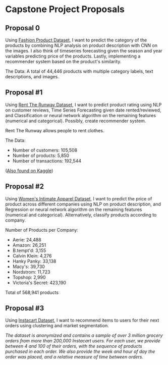 # Capstone Project Proposals

## Proposal 0
Using [Fashion Product Dataset](https://www.kaggle.com/paramaggarwal/fashion-product-images-dataset), I want to predict the category of the products by combining NLP analysis on product description with CNN on the images. I also think of timeseries forecasting given the season and year variables predicting price of the products. Lastly, implementing a recommender system based on the product's similarity.

The Data: A total of 44,446 products with multiple category labels, text descriptions, and images.

## Proposal #1
Using [Rent The Runway Dataset](https://cseweb.ucsd.edu/~jmcauley/datasets.html#clothing_fit), I want to predict product rating using NLP on customer reviews, Time Series Forecasting given date rented/reviewed, and Classification or neural network algorithm on the remaining features (numerical and categorical). Possibly, create recommender system.

Rent The Runway allows people to rent clothes.

The Data:
- Number of customers: 105,508
- Number of products: 5,850
- Number of transactions: 192,544

([Also found on Kaggle](https://www.kaggle.com/rmisra/clothing-fit-dataset-for-size-recommendation?select=renttherunway_final_data.json))

## Proposal #2
Using [Women's Intimate Apparel Dataset](https://www.kaggle.com/PromptCloudHQ/innerwear-data-from-victorias-secret-and-others), I want to predict the price of product across different companies using NLP on product description, and Regression or neural network algorithm on the remaining features (numerical and categorical). Alternatively, classify products according to company.

Number of Products per Company:
- Aerie: 24,488
- Amazon: 26,251
- B.tempt'd: 3,155
- Calvin Klein: 4,276
- Hanky Panky: 33,138
- Macy's: 39,730
- Nordstrom: 11,723
- Topshop: 2,990
- Victoria's Secret: 423,190

Total of 568,941 products

## Proposal #3
Using [Instacart Dataset](https://www.kaggle.com/c/instacart-market-basket-analysis/overview), I want to recommend items to users for their next orders using clustering and market segmentation.

*The dataset is anonymized and contains a sample of over 3 million grocery orders from more than 200,000 Instacart users. For each user, we provide between 4 and 100 of their orders, with the sequence of products purchased in each order. We also provide the week and hour of day the order was placed, and a relative measure of time between orders.*
